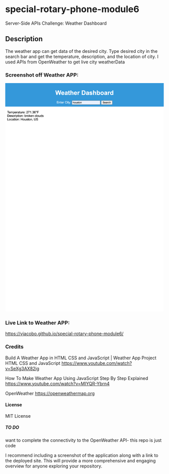 # special-rotary-phone-module6
Server-Side APIs Challenge: Weather Dashboard

## Description
The weather app can get data of the desired city. Type desired city in the search bar and get the temperature, description, and the location of city.
I used APIs from OpenWeather to get live city weatherData

### Screenshot off Weather APP:
![Alt text](WeatherDashboard.png)

### Live Link to Weather APP:
https://vjacobo.github.io/special-rotary-phone-module6/

### Credits
Build A Weather App in HTML CSS and JavaScript | Weather App Project HTML CSS and JavaScript
https://www.youtube.com/watch?v=SeXg3AX82ig

How To Make Weather App Using JavaScript Step By Step Explained
https://www.youtube.com/watch?v=MIYQR-Ybrn4

OpenWeather
https://openweathermap.org

#### License
MIT License


##### TO DO
want to complete the connectivity to the OpenWeather API- this repo is just code

 I recommend including a screenshot of the application along with a link to the deployed site. This will provide a more comprehensive and engaging overview for anyone exploring your repository.